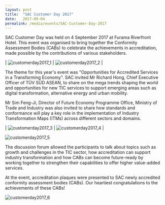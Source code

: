 ```yaml
---
layout: post
title:  "SAC Customer Day 2017"
date:   2017-09-04
permalink: /media/events/SAC-Customer-Day-2017
---
```


SAC Customer Day was held on 4 September 2017 at Furama Riverfront Hotel. This event was organised to bring together the Conformity Assessment Bodies (CABs) to celebrate the achievements in accreditation, made possible by the contributions of various stakeholders.

| ![customerday2017_1](/images/press-release/photos/customerday2017_1.png) | ![customerday2017_2](/images/press-release/photos/customerday2017_2.png) |

The theme for this year's event was "Opportunities for Accredited Services in a Transforming Economy". SAC invited Mr Richard Hong, Chief Executive Officer of TÜV SÜD ASEAN, to share on the mega trends shaping the world and opportunities for new TIC services to support emerging areas such as digital transformation, alternative energy and urban mobility.

Mr Sim Feng-Ji, Director of Future Economy Programme Office, Ministry of Trade and Industry was also invited to share how standards and conformance will play a key role in the implementation of Industry Transformation Maps (ITMs) across different sectors and domains.

| ![customerday2017_3](/images/press-release/photos/customerday2017_3.png) | ![customerday2017_4](/images/press-release/photos/customerday2017_4.png) |

![customerday2017_5](/images/press-release/photos/customerday2017_5.png)

The discussion forum allowed the participants to talk about topics such as growth and challenges in the TIC sector, how accreditation can support industry transformation and how CABs can become future-ready by working together to strengthen their capabilities to offer higher value-added services.

At the event, accreditation plaques were presented to SAC newly accredited conformity assessment bodies (CABs). Our heartiest congratulations to the achievements of these CABs!

![customerday2017_6](/images/press-release/documents/customerday2017_6.png)
